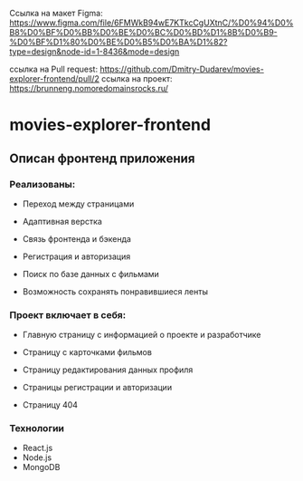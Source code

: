 Ссылка на макет Figma: 
https://www.figma.com/file/6FMWkB94wE7KTkcCgUXtnC/%D0%94%D0%B8%D0%BF%D0%BB%D0%BE%D0%BC%D0%BD%D1%8B%D0%B9-%D0%BF%D1%80%D0%BE%D0%B5%D0%BA%D1%82?type=design&node-id=1-8436&mode=design


ссылка на Pull request:
https://github.com/Dmitry-Dudarev/movies-explorer-frontend/pull/2
ссылка на проект:
https://brunneng.nomoredomainsrocks.ru/

# movies-explorer-frontend

## Описан фронтенд приложения 

### Реализованы:
- Переход между страницами

- Адаптивная верстка

- Связь фронтенда и бэкенда

- Регистрация и авторизация

- Поиск по базе данных с фильмами

- Возможность сохранять понравившиеся ленты

### Проект включает в себя: 
- Главную страницу с информацией о проекте и разработчике

- Страницу с карточками фильмов

- Страницу редактирования данных профиля

- Страницы регистрации и авторизации

- Страницу 404

### Технологии
- React.js
- Node.js
- MongoDB